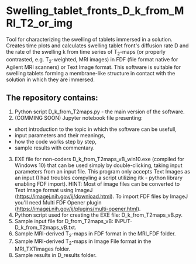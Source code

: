 # Swelling_tablet_fronts_D_k_from_MRI_T2_or_img
Tool for characterizing the swelling of tablets immersed in a solution. Creates time plots and calculates swelling tablet front's diffusion rate D and the rate of the swelling k from time series of T<sub>2</sub>-maps (or properly contrasted, e.g. T<sub>2</sub>-weighted, MRI images) in FDF (file format native for Agilent MRI scanners) or Text Image format. This software is suitable for swelling tablets forming a membrane-like structure in contact with the solution in which they are immersed.

## The repository contains:
1. Python script D_k_from_T2maps.py - the main version of the software.
2. (COMMING SOON) Jupyter notebook file presenting:
- short introduction to the topic in which the software can be usefull,
- input parameters and their meanings,
- how the code works step by step,
- sample results with commentary.
3. EXE file for non-coders D_k_from_T2maps_vB_win10.exe (compiled for Windows 10) that can be used simply by double-clicking, taking input parameters from an input file. This program only accepts Text Images as an input (I had troubles compyling a script utilizing itk - python library enabling FDF import). HINT: Most of image files can be converted to Text Image format using ImageJ (https://imagej.nih.gov/ij/download.html). To import FDF files by ImageJ you'll need Multi FDF Opener plugin (https://imagej.nih.gov/ij/plugins/multi-opener.html).
4. Python script used for creating the EXE file: D_k_from_T2maps_vB.py.
5. Sample input file for D_from_T2maps_vB: INPUT-D_k_from_T2maps_vB.txt.
6. Sample MRI-derived T<sub>2</sub>-maps in FDF format in the MRI_FDF folder.
7. Sample MRI-derived T<sub>2</sub>-maps in Image File format in the MRI_TXTimages folder.
8. Sample results in D_results folder.

